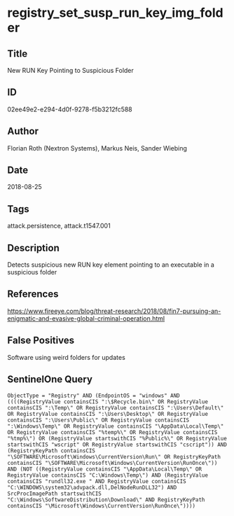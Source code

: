 # registry_set_susp_run_key_img_folder

## Title
New RUN Key Pointing to Suspicious Folder

## ID
02ee49e2-e294-4d0f-9278-f5b3212fc588

## Author
Florian Roth (Nextron Systems), Markus Neis, Sander Wiebing

## Date
2018-08-25

## Tags
attack.persistence, attack.t1547.001

## Description
Detects suspicious new RUN key element pointing to an executable in a suspicious folder

## References
https://www.fireeye.com/blog/threat-research/2018/08/fin7-pursuing-an-enigmatic-and-evasive-global-criminal-operation.html

## False Positives
Software using weird folders for updates

## SentinelOne Query
```
ObjectType = "Registry" AND (EndpointOS = "windows" AND ((((RegistryValue containsCIS ":\$Recycle.bin\" OR RegistryValue containsCIS ":\Temp\" OR RegistryValue containsCIS ":\Users\Default\" OR RegistryValue containsCIS ":\Users\Desktop\" OR RegistryValue containsCIS ":\Users\Public\" OR RegistryValue containsCIS ":\Windows\Temp\" OR RegistryValue containsCIS "\AppData\Local\Temp\" OR RegistryValue containsCIS "%temp%\" OR RegistryValue containsCIS "%tmp%\") OR (RegistryValue startswithCIS "%Public%\" OR RegistryValue startswithCIS "wscript" OR RegistryValue startswithCIS "cscript")) AND (RegistryKeyPath containsCIS "\SOFTWARE\Microsoft\Windows\CurrentVersion\Run\" OR RegistryKeyPath containsCIS "\SOFTWARE\Microsoft\Windows\CurrentVersion\RunOnce\")) AND (NOT ((RegistryValue containsCIS "\AppData\Local\Temp\" OR RegistryValue containsCIS "C:\Windows\Temp\") AND (RegistryValue containsCIS "rundll32.exe " AND RegistryValue containsCIS "C:\WINDOWS\system32\advpack.dll,DelNodeRunDLL32") AND SrcProcImagePath startswithCIS "C:\Windows\SoftwareDistribution\Download\" AND RegistryKeyPath containsCIS "\Microsoft\Windows\CurrentVersion\RunOnce\"))))

```